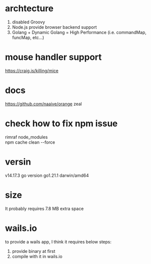 # archtecture
1. disabled Groovy 
2. Node.js provide browser backend support
3. Golang + Dynamic Golang = High Performance (i.e. commandMap, funcMap, etc...)

# mouse handler support
https://craig.is/killing/mice

# docs
https://github.com/naaive/orange
zeal

# check how to fix npm issue
rimraf node_modules  
npm cache clean --force 


# versin
v14.17.3
go version go1.21.1 darwin/amd64

# size
It probably requires 7.8 MB extra space


# wails.io
to provide a wails app, I think it requires below steps:
1. provide binary at first
2. compile with it in wails.io
